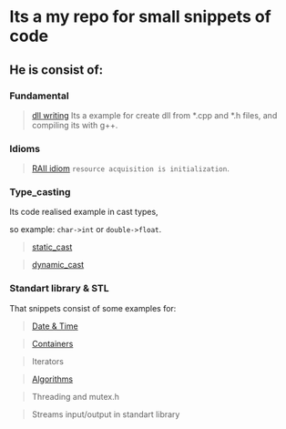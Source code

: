 # Its a my repo for small snippets of code

## He is consist of: 

### Fundamental
> [dll writing](dll_snippets/)
Its a example for create dll from *.cpp and *.h files, 
and compiling its with g++.

### Idioms

> [RAII idiom](idioma_snippets/src/raii.h)
  `resource acquisition is initialization`.

### Type_casting

Its code realised example in cast types,

so example: `char->int` or `double->float`.

> [static_cast](cast_snippets/README.md)

> [dynamic_cast](cast_snippets/README.md)


### Standart library & STL
That snippets consist of some examples for:

> [Date & Time](date_time_snippets/README.md)

> [Containers](containers_snippets/README.md)

> Iterators

> [Algorithms](algorithm_snippets/README.md)

> Threading and mutex.h

> Streams input/output in standart library

